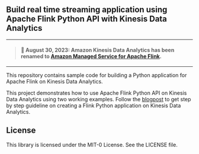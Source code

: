 ## Build real time streaming application using Apache Flink Python API with Kinesis Data Analytics

--------
>  #### 🚨 August 30, 2023: Amazon Kinesis Data Analytics has been renamed to [Amazon Managed Service for Apache Flink](https://aws.amazon.com/managed-service-apache-flink).

--------


This repository contains sample code for building a Python application for Apache Flink on Kinesis Data Analytics.

This project demonstrates how to use Apache Flink Python API on Kinesis Data Analytics using two working examples. Follow the [blogpost](https://aws.amazon.com/blogs/big-data/build-a-real-time-streaming-application-using-apache-flink-python-api-with-amazon-kinesis-data-analytics/) to get step by step guideline on creating a Flink Python application on Kinesis Data Analytics. 


## License

This library is licensed under the MIT-0 License. See the LICENSE file.

